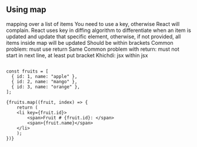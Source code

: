 ## Using map

mapping over a list of items
You need to use a key, otherwise React will complain. React uses key in diffing algorithm to differentiate when an item is updated and update that specific element, otherwise, if not provided, all items inside map will be updated
Should be within brackets
Common problem: must use return
Same Common problem with return: must not start in next line, at least put bracket
Khichdi: jsx within jsx

```

const fruits = [
  { id: 1, name: "apple" },
  { id: 2, name: "mango" },
  { id: 3, name: "orange" },
];

{fruits.map((fruit, index) => {
    return (
    <li key={fruit.id}>
        <span>Fruit # {fruit.id}: </span>
        <span>{fruit.name}</span>
    </li>
    );
})}
```

